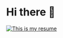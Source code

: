 
# Hi there 👋

<a href="https://hakim-gueye.vercel.app">
<img
  alt="This is my resume"
  src="https://github.com/user-attachments/assets/6ec7e12a-99df-4233-9409-2a85ad761c6e"
  />
</a>
